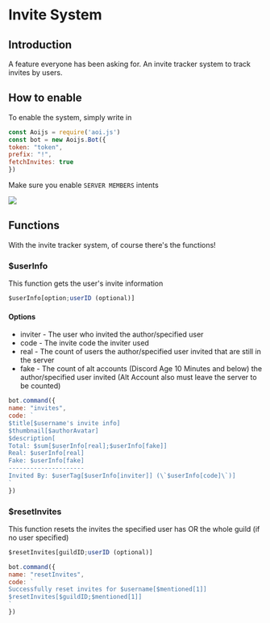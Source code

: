# Invite System

## Introduction

A feature everyone has been asking for. An invite tracker system to track invites by users.

## How to enable

To enable the system, simply write in

```javascript
const Aoijs = require('aoi.js')
const bot = new Aoijs.Bot({
token: "token",
prefix: "!",
fetchInvites: true
})
```

Make sure you enable `SERVER MEMBERS` intents

![](<../../../.gitbook/assets/image (44).png>)

## Functions

With the invite tracker system, of course there's the functions!

### $userInfo

This function gets the user's invite information

```javascript
$userInfo[option;userID (optional)]
```

#### Options

* inviter - The user who invited the author/specified user
* code - The invite code the inviter used
* real - The count of users the author/specified user invited that are still in the server
* fake - The count of alt accounts (Discord Age 10 Minutes and below) the author/specified user invited (Alt Account also must leave the server to be counted)

```javascript
bot.command({
name: "invites",
code: `
$title[$username's invite info]
$thumbnail[$authorAvatar]
$description[
Total: $sum[$userInfo[real];$userInfo[fake]]
Real: $userInfo[real]
Fake: $userInfo[fake]
---------------------
Invited By: $userTag[$userInfo[inviter]] (\`$userInfo[code]\`)]
`
})
```

### $resetInvites

This function resets the invites the specified user has OR the whole guild (if no user specified)

```javascript
$resetInvites[guildID;userID (optional)]
```

```javascript
bot.command({
name: "resetInvites",
code: `
Successfully reset invites for $username[$mentioned[1]]
$resetInvites[$guildID;$mentioned[1]]
`
})
```
